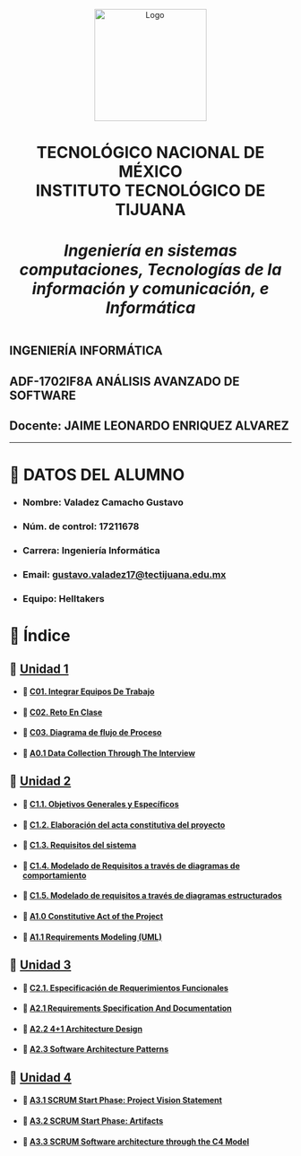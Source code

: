 
<p align="center">
    <img alt="Logo" src="https://www.tijuana.tecnm.mx/wp-content/themes/tecnm/images/logo_TECT.png" width=200 height=200>

<h1><center><b>
TECNOLÓGICO NACIONAL DE MÉXICO <br>
INSTITUTO TECNOLÓGICO DE TIJUANA <br>
<h5>Ingeniería en sistemas computaciones, Tecnologías de la información y comunicación, e Informática</h5>
</b></center></h1>
</p>


# 
## INGENIERÍA INFORMÁTICA
## ADF-1702IF8A ANÁLISIS AVANZADO DE SOFTWARE
## Docente: JAIME LEONARDO ENRIQUEZ ALVAREZ
___
# :page_with_curl: DATOS DEL ALUMNO
- ### Nombre: **Valadez Camacho Gustavo**
- ### Núm. de control: **17211678**
- ### Carrera: **Ingeniería Informática**
- ### Email: **gustavo.valadez17@tectijuana.edu.mx**
- ### Equipo: Helltakers 

# :floppy_disk: Índice 
## :file_folder: [Unidad 1](./Unidad_1)

- #### :page_facing_up: [C01. Integrar Equipos De Trabajo](./Unidad_1/C01._IntegrarEquiposDeTrabajo_GustavoValadezCamacho.md)
- #### :page_facing_up: [C02. Reto En Clase](./Unidad_1/C02._RetoEnClase_GustavoValadezCamacho.md)
- #### :page_facing_up: [C03. Diagrama de flujo de Proceso](./Unidad_1/C03._DiagramaDeFlujo_Proceso_GustavoValadezCamacho.md)
- #### :page_facing_up: [A0.1 Data Collection Through The Interview](./Unidad_1/A0.1_DataCollectionThroughTheInterview_ValadezCamachoGustavo.md)

## :file_folder: [Unidad 2](./Unidad_2)

- #### :page_facing_up: [C1.1. Objetivos Generales y Específicos](./Unidad_2/C1.1_ObjetivosGenerales_Especificos_ValadezCamachoGustavo.md)
- #### :page_facing_up: [C1.2. Elaboración del acta constitutiva del proyecto](./Unidad_2/C1.2_ActaConstitutiva_delProyecto_GustavoValadezCamacho.md)
- #### :page_facing_up: [C1.3. Requisitos del sistema](./Unidad_2/C1.3_Requisitos_del_sistema_GustavoValadezCamacho.md)
- #### :page_facing_up: [C1.4. Modelado de Requisitos a través de diagramas de comportamiento](./Unidad_2/C1.4_UML_Casos_de_uso_Secuencia_Clases_GustavoValadezCamacho.md)
- #### :page_facing_up: [C1.5. Modelado de requisitos a través de diagramas estructurados](./Unidad_2/C1.5_UML_Estado_componentes_distribucion_GustavoValadezCamacho.md)
- #### :page_facing_up: [A1.0 Constitutive Act of the Project](./Unidad_2/A1.0_ConstitutiveActOfTheProject_GustavoValadezCamacho.md)
- #### :page_facing_up: [A1.1 Requirements Modeling (UML)](./Unidad_2/A1.1_RequirementsModeling_GustavoValadezCamacho.md)

## :file_folder: [Unidad 3](./Unidad_3)

- #### :page_facing_up: [C2.1. Especificación de Requerimientos Funcionales](./Unidad_3/C2.1_EspecificacionRequerimientos_Funcionales_GustavoValadezCamacho.md)
- #### :page_facing_up: [A2.1 Requirements Specification And Documentation](./Unidad_3/A2.1_RequirementsSpecificationAndDocumentation_GustavoValadezCamacho.md)
- #### :page_facing_up: [A2.2 4+1 Architecture Design](./Unidad_3/A2.2_4+1ArchitectureDesign_GustavoValadezCamacho.md)
- #### :page_facing_up: [A2.3 Software Architecture Patterns](./Unidad_3/A2.3_SoftwareArchitecturePatterns_GustavoValadezCamacho.md)

## :file_folder: [Unidad 4](./Unidad_4)

- #### :page_facing_up: [A3.1 SCRUM Start Phase: Project Vision Statement](./Unidad_4/A3.1_ScrumStartPhaseProjectVisionStatement_GustavoValadezCamacho.md)
- #### :page_facing_up: [A3.2 SCRUM Start Phase: Artifacts](./Unidad_4/A3.2_StartPhaseArtifacts_GustavoValadezCamacho.md)
- #### :page_facing_up: [A3.3 SCRUM Software architecture through the C4 Model](./Unidad_4/A3.3_SoftwareArchitectureThroughTheC4Model_GustavoValadezCamacho.md)